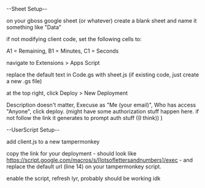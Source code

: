 --Sheet Setup--

on your gboss google sheet (or whatever) create a blank sheet and name it something like "Data"

if not modifying client code, set the following cells to: 

A1 = Remaining, B1 = Minutes, C1 = Seconds

navigate to Extensions > Apps Script

replace the default text in Code.gs with sheet.js (if existing code, just create a new .gs file)

at the top right, click Deploy > New Deployment

Description doesn't matter, Execuse as "Me (your email)", Who has access "Anyone", click deploy. (might have some authorization stuff happen here. if not follow the link it generates to prompt auth stuff ((I think)) )

--UserScript Setup--

add client.js to a new tampermonkey

copy the link for your deployment - should look like https://script.google.com/macros/s/[lotsoflettersandnumbers]/exec - and replace the default url (line 14) on your tampermonkey script.

enable the script, refresh lyr, probably should be working idk
